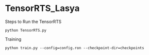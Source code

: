# TensorRTS_Lasya

Steps to Run the TensorRTS

```
python TensorRTS.py
```

Training

```
python train.py --config=config.ron --checkpoint-dir=checkpoints
```
